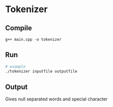 # Tokenizer
## Compile
`g++ main.cpp -o tokenizer` <br/>
## Run
~~~~bash
# example
./tokenizer inputfile outputfile
~~~~
## Output
Gives null separated words and special character
